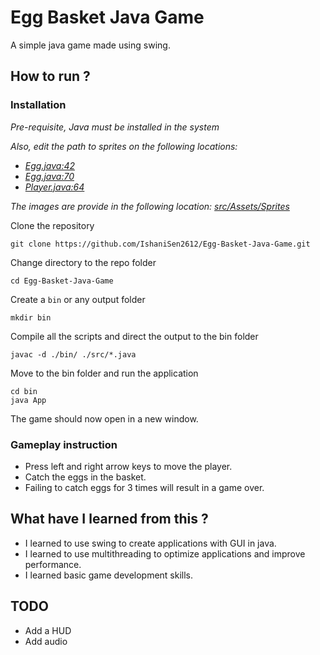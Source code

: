 # Egg Basket Java Game
A simple java game made using swing.

## How to run ?
### Installation
<i>Pre-requisite, Java must be installed in the system</i>

<i>Also, edit the path to sprites on the following locations: 
- [Egg.java:42](https://github.com/IshaniSen2612/Egg-Basket-Java-Game/blob/e41022e419ba7559b606d59f048075e989966961/src/Egg.java#L42)
- [Egg.java:70](https://github.com/IshaniSen2612/Egg-Basket-Java-Game/blob/e41022e419ba7559b606d59f048075e989966961/src/Egg.java#L70)
- [Player.java:64](https://github.com/IshaniSen2612/Egg-Basket-Java-Game/blob/e41022e419ba7559b606d59f048075e989966961/src/Player.java#L64)

The images are provide in the following location: [src/Assets/Sprites](https://github.com/IshaniSen2612/Egg-Basket-Java-Game/tree/main/src/Assets/Sprites)
</i>

Clone the repository
```
git clone https://github.com/IshaniSen2612/Egg-Basket-Java-Game.git
```
Change directory to the repo folder
```
cd Egg-Basket-Java-Game
```
Create a `bin` or any output folder
```
mkdir bin
```
Compile all the scripts and direct the output to the bin folder
```
javac -d ./bin/ ./src/*.java
```
Move to the bin folder and run the application
```
cd bin
java App
```
The game should now open in a new window.

### Gameplay instruction
- Press left and right arrow keys to move the player.
- Catch the eggs in the basket.
- Failing to catch eggs for 3 times will result in a game over.

## What have I learned from this ?
- I learned to use swing to create applications with GUI in java.
- I learned to use multithreading to optimize applications and improve performance.
- I learned basic game development skills.

## TODO
- Add a HUD
- Add audio
